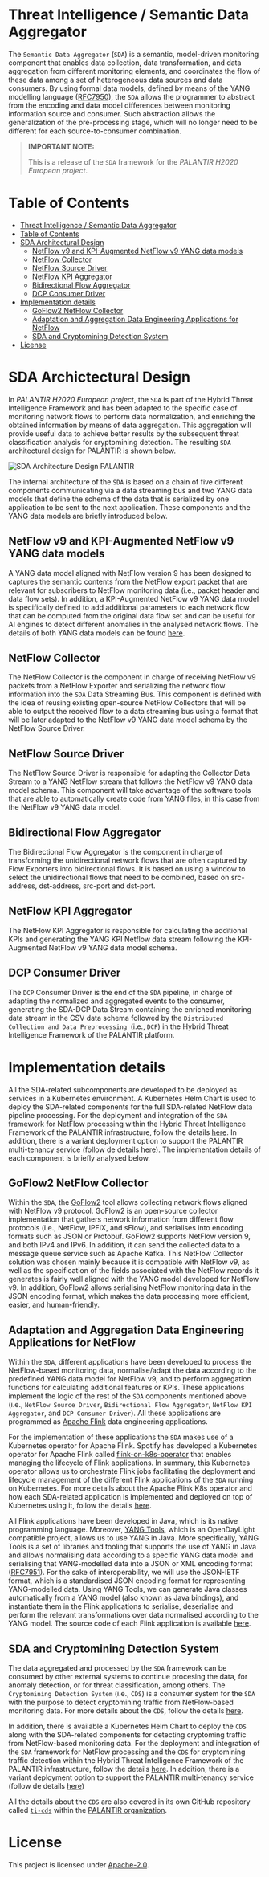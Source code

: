 # Threat Intelligence / Semantic Data Aggregator

The `Semantic Data Aggregator` (`SDA`) is a semantic, model-driven monitoring component that enables data collection, data transformation, and data aggregation from different monitoring elements, and coordinates the flow of these data among a set of heterogeneous data sources and data consumers. By using formal data models, defined by means of the YANG modelling language ([RFC7950](https://datatracker.ietf.org/doc/rfc7950/)), the `SDA` allows the programmer to abstract from the encoding and data model differences between monitoring information source and consumer. Such abstraction allows the generalization of the pre-processing stage, which will no longer need to be different for each source-to-consumer combination.

> **IMPORTANT NOTE:**
>
> This is a release of the `SDA` framework for the _PALANTIR H2020 European project_.

# Table of Contents

- [Threat Intelligence / Semantic Data Aggregator](#threat-intelligence--semantic-data-aggregator)
- [Table of Contents](#table-of-contents)
- [SDA Architectural Design](#sda-archictectural-design)
  - [NetFlow v9 and KPI-Augmented NetFlow v9 YANG data models](#netflow-v9-and-kpi-augmented-netflow-v9-yang-data-models)
  - [NetFlow Collector](#netflow-collector)
  - [NetFlow Source Driver](#netflow-source-driver)
  - [NetFlow KPI Aggregator](#netflow-kpi-aggregator)
  - [Bidirectional Flow Aggregator](#bidirectional-flow-aggregator)
  - [DCP Consumer Driver](#dcp-consumer-driver)
- [Implementation details](#implementation-details)
  - [GoFlow2 NetFlow Collector](#goflow2-netflow-collector)
  - [Adaptation and Aggregation Data Engineering Applications for NetFlow](#adaptation-and-aggregation-data-engineering-applications-for-netflow)
  - [SDA and Cryptomining Detection System](#sda-and-cryptomining-detection-system)
- [License](#license)
  
# SDA Archictectural Design

In _PALANTIR H2020 European project_, the `SDA` is part of the Hybrid Threat Intelligence Framework and has been adapted to the specific case of monitoring network flows to perform data normalization, and enriching the obtained information by means of data aggregation. This aggregation will provide useful data to achieve better results by the subsequent threat classification analysis for cryptomining detection. The resulting `SDA` architectural design for PALANTIR is shown below.

![SDA Architecture Design PALANTIR](docs/images/SDA-architecture-design-PALANTIR.png)

The internal architecture of the `SDA` is based on a chain of five different components communicating via a data streaming bus and two YANG data models that define the schema of the data that is serialized by one application to be sent to the next application. These components and the YANG data models are briefly introduced below.

## NetFlow v9 and KPI-Augmented NetFlow v9 YANG data models

A YANG data model aligned with NetFlow version 9 has been designed to captures the semantic contents from
the NetFlow export packet that are relevant for subscribers to NetFlow monitoring data (i.e., packet header and data flow sets). In addition, a KPI-Augmented NetFlow v9 YANG data model is specifically defined to add additional parameters to each network flow that can be computed from the original data flow set and can be useful for AI engines to detect different anomalies in the analysed network flows. The details of both YANG data models can be found [here](yang-models/).

## NetFlow Collector

The NetFlow Collector is the component in charge of receiving NetFlow v9 packets from a NetFlow Exporter and serializing the network flow information into the `SDA` Data Streaming Bus. This component is defined with the idea of reusing existing open-source NetFlow Collectors that will be able to output the received flow to a data streaming bus using a format that will be later adapted to the NetFlow v9 YANG data model schema by the NetFlow Source Driver.
 
## NetFlow Source Driver

The NetFlow Source Driver is responsible for adapting the Collector Data Stream to a YANG NetFlow stream that follows the NetFlow v9 YANG data model schema. This component will take advantage of the software tools that are able to automatically create code from YANG files, in this case from the NetFlow v9 YANG data model. 

## Bidirectional Flow Aggregator

The Bidirectional Flow Aggregator is the component in charge of transforming the unidirectional network flows that are often captured by Flow Exporters into bidirectional flows. It is based on using a window to select the unidirectional flows that need to be combined, based on src-address, dst-address, src-port and dst-port.
 
## NetFlow KPI Aggregator

The NetFlow KPI Aggregator is responsible for calculating the additional KPIs and generating the YANG KPI Netflow data stream following the KPI-Augmented NetFlow v9 YANG data model schema.
 
## DCP Consumer Driver

The `DCP` Consumer Driver is the end of the `SDA` pipeline, in charge of adapting the normalized and aggregated events to the consumer, generating the SDA-DCP Data Stream containing the enriched monitoring data stream in the CSV data schema followed by the `Distributed Collection and Data Preprocessing `(i.e., `DCP`) in the Hybrid Threat Intelligence Framework of the PALANTIR platform.


# Implementation details

All the SDA-related subcomponents are developed to be deployed as services in a Kubernetes environment. A Kubernetes Helm Chart is used to deploy the SDA-related components for the full SDA-related NetFlow data pipeline processing. For the deployment and integration of the `SDA` framework for NetFlow processing within the Hybrid Threat Intelligence Framework of the PALANTIR infrastructure, follow the details [here](kubernetes/netflow-sda-full-pipeline/). In addition, there is a variant deployment option to support the PALANTIR multi-tenancy service (follow de details [here](kubernetes/netflow-sda-full-pipeline-multitenancy/)). The implementation details of each component is briefly analysed below.

## GoFlow2 NetFlow Collector

Within the `SDA`, the [GoFlow2](https://github.com/netsampler/goflow2) tool allows collecting network flows aligned with NetFlow v9 protocol. GoFlow2 is an open-source collector implementation that gathers network information from different flow protocols (i.e., NetFlow, IPFIX, and sFlow), and serialises into encoding formats such as JSON or Protobuf. GoFlow2 supports NetFlow version 9, and both IPv4 and IPv6. In addition, it can send the collected data to a message queue service such as Apache Kafka. This NetFlow Collector solution was chosen mainly because it is compatible with NetFlow v9, as well as the specification of the fields associated with the NetFlow records it generates is fairly well aligned with the YANG model developed for NetFlow v9. In addition, GoFlow2 allows serialising NetFlow monitoring data in the JSON encoding format, which makes the data processing more efficient, easier, and human-friendly.

## Adaptation and Aggregation Data Engineering Applications for NetFlow

Within the `SDA`, different applications have been developed to process the NetFlow-based monitoring data, normalise/adapt the data according to the predefined YANG data model for NetFlow v9, and to perform aggregation functions for calculating additional features or KPIs. These applications implement the logic of the rest of the `SDA` components mentioned above (i.e., `NetFlow Source Driver`, `Bidirectional Flow Aggregator`, `NetFlow KPI Aggregator`, and `DCP Consumer Driver`). All these applications are programmed as [Apache Flink](https://flink.apache.org/) data engineering applications.

For the implementation of these applications the `SDA` makes use of a Kubernetes operator for Apache Flink. Spotify has developed a Kubernetes operator for Apache Flink called [flink-on-k8s-operator](https://github.com/spotify/flink-on-k8s-operator) that enables managing the lifecycle of Flink applications. In summary, this Kubernetes operator allows us to orchestrate Flink jobs facilitating the deployment and lifecycle management of the different Flink applications of the `SDA` running on Kubernetes. For more details about the Apache Flink K8s operator and how each SDA-related application is implemented and deployed on top of Kubernetes using it, follow the details [here](kubernetes/flink-operator/).

All Flink applications have been developed in Java, which is its native programming language. Moreover, [YANG Tools](https://docs.opendaylight.org/en/latest/developer-guides/yang-tools.html), which is an OpenDayLight compatible project, allows us to use YANG in Java. More specifically, YANG Tools is a set of libraries and tooling that supports the use of YANG in Java and allows normalising data according to a specific YANG data model and serialising that YANG-modelled data into a JSON or XML encoding format ([RFC7951](https://datatracker.ietf.org/doc/rfc7951/)). For the sake of interoperability, we will use the JSON-IETF format, which is a standardised JSON encoding format for representing YANG-modelled data. Using YANG Tools, we can generate Java classes automatically from a YANG model (also known as Java bindings), and instantiate them in the Flink applications to serialise, deserialise and perform the relevant transformations over data normalised according to the YANG model. The source code of each Flink application is available [here](flink-applications/).

## SDA and Cryptomining Detection System

The data aggregated and processed by the `SDA` framework can be consumed by other external systems to continue procesing the data, for anomaly detection, or for threat classification, among others. The `Cryptomining Detection System` (i.e., `CDS`) is a consumer system for the `SDA` with the purpose to detect cryptomining traffic from NetFlow-based monitoring data. For more details about the `CDS`, follow the details [here](kubernetes/crypto-detector/).

In addition, there is available a Kubernetes Helm Chart to deploy the `CDS` along with the SDA-related components for detecting cryptoming traffic from NetFlow-based monitoring data. For the deployment and integration of the `SDA` framework for NetFlow processing and the `CDS` for cryptomining traffic detection within the Hybrid Threat Intelligence Framework of the PALANTIR infrastructure, follow the details [here](kubernetes/netflow-sda-cds-full-pipeline/). In addition, there is a variant deployment option to support the PALANTIR multi-tenancy service (follow de details [here](kubernetes/netflow-sda-cds-full-pipeline-multitenancy/))

All the details about the `CDS` are also covered in its own GitHub repository called [`ti-cds`](https://github.com/palantir-h2020/ti-cds) within the [PALANTIR organization](https://github.com/palantir-h2020).

# License

This project is licensed under [Apache-2.0](https://www.apache.org/licenses/LICENSE-2.0).
